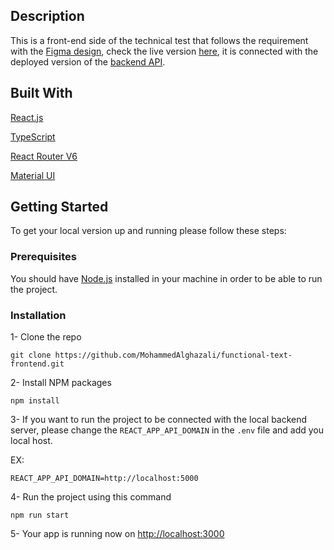 
## Description
This is a front-end side of the technical test that follows the requirement with the [Figma design](https://www.figma.com/proto/pynjT5AsIQ2GH5z9HnVZfb/Test?node-id=1%3A2&starting-point-node-id=1%3A2), check the live version [here](https://functional-test-front.netlify.app/), it is connected with the deployed version of the [backend API](https://github.com/MohammedAlghazali/functional-text-backend). 


## Built With
[React.js](https://reactjs.org/)

[TypeScript](https://www.typescriptlang.org/)

[React Router V6](https://reactrouter.com/)

[Material UI](https://mui.com/)

## Getting Started
To get your local version up and running please follow these steps:


### Prerequisites

You should have [Node.js](https://nodejs.org/en/) installed in your machine in order to be able to run the project.

### Installation
1- Clone the repo

```
git clone https://github.com/MohammedAlghazali/functional-text-frontend.git
```

2- Install NPM packages

```
npm install
```

3- If you want to run the project to be connected with the local backend server, please change the `REACT_APP_API_DOMAIN` in the `.env` file and add you local host.

EX: 
```
REACT_APP_API_DOMAIN=http://localhost:5000
```

4- Run the project using this command

```
npm run start
```

5- Your app is running now on [http://localhost:3000](http://localhost:3000)
